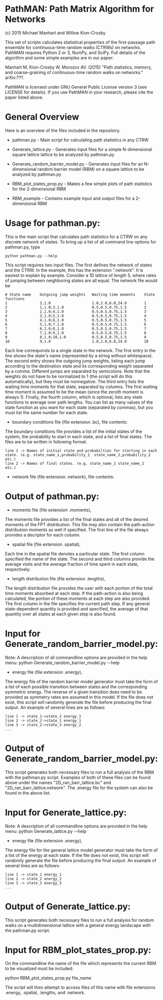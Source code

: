 # PathMAN: Path Matrix Algorithm for Networks

(c) 2015 Michael Manhart and Willow Kion-Crosby

This set of scripts calculates statistical properties of the first-passage path ensemble for continuous-time random walks (CTRWs) on networks.  PathMAN requires Python 2 or 3, NumPy, and SciPy.  Full details of the algorithm and some simple examples are in our paper:

Manhart M, Kion-Crosby W, Morozov AV.  (2015)  "Path statistics, memory, and coarse-graining of continuous-time random walks on networks."  arXiv:???.

PathMAN is licensed under GNU General Public License version 3 (see LICENSE for details).  If you use PathMAN in your research, please cite the paper listed above.

# General Overview

Here is an overview of the files included in the repository.  

* pathman.py                       - Main script for calculating path statistics in any CTRW

* Generate_lattice.py              - Generates input files for a simple N-dimensional square lattice lattice to be analyzed by pathman.py

* Generate_random_barrier_model.py - Generates input files for an N-dimensional random barrier model (RBM) on a square lattice to be analyzed by pathman.py

* RBM_plot_states_prop.py          - Makes a few simple plots of path statistics for the 2-dimensional RBM

* RBM_example                      - Contains example input and output files for a 2-dimensional RBM

# Usage for pathman.py:

This is the main script that calculates path statistics for a CTRW on any discrete network of states.  To bring up a list of all command line options for pathman.py, type

    python pathman.py --help

This script requires two input files.  The first defines the network of states and the CTRW.  In the example, this has the extension ".network".  It is easiest to explain by example.  Consider a 1D lattice of length 5, where rates of jumping between neighboring states are all equal.  The network file would be

    # State name    Outgoing jump weights   Waiting time moments    State functions
    1               2,1.0                   1.0,2.0,6.0,24.0        1
    2               1,1.0;3,1.0             0.5,0.5,0.75,1.5        2
    3               2,1.0;4,1.0             0.5,0.5,0.75,1.5        3
    4               3,1.0;5,1.0             0.5,0.5,0.75,1.5        4
    5               4,1.0;6,1.0             0.5,0.5,0.75,1.5        5
    6               5,1.0;7,1.0             0.5,0.5,0.75,1.5        6
    7               6,1.0;8,1.0             0.5,0.5,0.75,1.5        7
    8               7,1.0;9,1.0             0.5,0.5,0.75,1.5        8
    9               8,1.0;10,1.0            0.5,0.5,0.75,1.5        9
    10              9,1.0                   1.0,2.0,6.0,24.0        10

Each line corresponds to a single state in the network.  The first entry in the line shows the state's name (represented by a string without whitespace).  The second entry shows the outgoing jump weights, listing each jump according to the destination state and its corresponding weight separated by a comma.  Different jumps are separated by semicolons.  Note that the weights do not have to be normalized to 1 (the script will do this automatically), but they must be nonnegative.  The third entry lists the waiting time moments for that state, separated by columns.  The first waiting time moment is assumed to be the mean (since the zeroth moment is always 1).  Finally, the fourth column, which is optional, lists any state functions to average over path lengths.  You can list as many values of the state function as you want for each state (separated by commas), but you must list the same number for each state.



* boundary conditions file (file extension .bc), file contents:
  
The boundary conditions file provides a list of the initial states of the system, the probability to start in each state, and a list of final states. The files are to be written in following format.

    line 1 -> Names of initial state and probabilties for starting in each state. (e.g. state_name_1,probability_1  state_name_2,probability_2  etc.)
    line 2 -> Names of final states. (e.g. state_name_1 state_name_2  etc.)

* network file (file extension  .network), file contents:


    
# Output of pathman.py:
    
* moments file (file extension .moments),
 
The moments file provides a list of the final states and all of the desired 
moments of the FPT distribution. This file may also contain the path-action distribution 
moments as well if specified. The first line of the file always provides a decriptor for each
column. 

* spatial file (file extension .spatial),
 
Each line in the spatial file denotes a particular state. The first column specified the name of the 
state. The second and third columns provide the average visits and the average fraction of time spent in 
each state, respectively. 

* length distribution file (file extension .lengths),

The length distribution file provides the user with each portion of the total time moments 
absorbed at each step. If the path-action is also being calculated, the portion of these
moments at each step are also provided. The first column in the file specifies the current
path step. If any general state-dependent quantity is provided and specified, the average
of that quantity over all states at each given step is also found.

# Input for Generate_random_barrier_model.py:

Note: A description of all commandline options are provided in the help menu:
python Generate_random_barrier_model.py --help

* energy file (file extension .energy),

The energy file of the random barrier model generator must take the form
of a list of each possible transition between states and the corresponding
symmetric energy. The reverse of a given transition does need to be provided
as symmetry rates are assumed in this model. If the file does not exist, this script
will randomly generate the file before producing the final output. An example of 
several lines are as follows:

    line 1 -> state_1->state_2 energy_1
    line 2 -> state_2->state_1 energy_1
    line 3 -> state_2->state_3 energy_2
    ...

# Output of Generate_random_barrier_model.py:

This script generates both necessary files to run a full analysis of the RBM
with the pathman.py script. Examples of both of these files can be found above
under the names "2D_ran_barr_lattice.bc" and "2D_ran_barr_lattice.network". The
.energy file for the system can also be found in the above list.

# Input for Generate_lattice.py:

Note: A description of all commandline options are provided in the help menu:
python Generate_lattice.py --help

* energy file (file extension .energy),

The energy file for the general lattice model generator must take the form
of a list of the energy at each state. If the file does not exist, this script
will randomly generate the file before producing the final output. An example of 
several lines are as follows:

    line 1 -> state_1 energy_1
    line 2 -> state_2 energy_2
    line 3 -> state_3 energy_3
    ...

# Output of Generate_lattice.py:

This script generates both necessary files to run a full analysis for random 
walks on a multidimensional lattice with a general energy landscape
with the pathman.py script.

# Input for RBM_plot_states_prop.py:

On the commandline the name of the file which represents the current RBM to 
be visualized must be included:

python RBM_plot_states_prop.py file_name

The script will then attempt to access files of this name with file extensions .energy, 
.spatial, .lengths, and .network.
